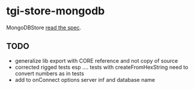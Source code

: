 # tgi-store-mongodb

MongoDBStore [read the spec](spec/README.md).

## TODO
- generalize lib export with CORE reference and not copy of source
- corrected rigged tests esp .... tests with createFromHexString need to convert numbers as in tests
- add to onConnect options server inf and database name